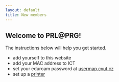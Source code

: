 ```yaml
---
layout: default
title: New members
---
```


## Welcome to PRL@PRG!

The instructions below will help you get started.

- add yourself to this website
- add your MAC address to ICT
- set your eduroam password at [usermap.cvut.cz](http://usermap.cvut.cz)
- set up a [printer](https://ict.fit.cvut.cz/~web/current/web/tisk/?_locale=cs)
